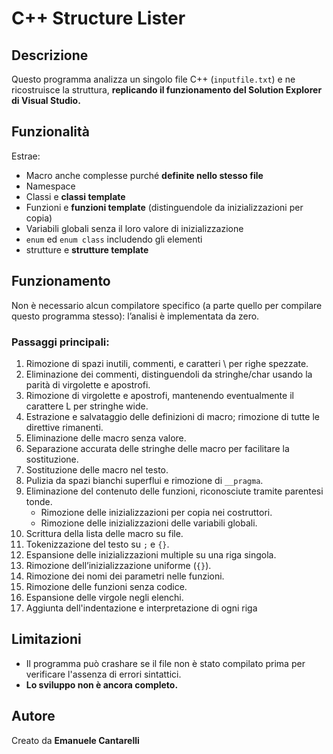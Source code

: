 <h1>C++ Structure Lister</h1>

<h2>Descrizione</h2>

Questo programma analizza un singolo file C++ (`inputfile.txt`) e ne ricostruisce la struttura,
**replicando il funzionamento del Solution Explorer di Visual Studio.**

<h2>Funzionalità</h2>

Estrae:
+ Macro anche complesse purché **definite nello stesso file**
+ Namespace
+ Classi e **classi template**
+ Funzioni e **funzioni template** (distinguendole da inizializzazioni per copia)
+ Variabili globali senza il loro valore di inizializzazione
+ `enum` ed `enum class` includendo gli elementi
+ strutture e **strutture template**

<h2>Funzionamento</h2>

Non è necessario alcun compilatore specifico (a parte quello per compilare questo programma stesso): l’analisi è implementata da zero.

<h3>Passaggi principali:</h3>

1) Rimozione di spazi inutili, commenti, e caratteri \ per righe spezzate.
2) Eliminazione dei commenti, distinguendoli da stringhe/char usando la parità di virgolette e apostrofi.
3) Rimozione di virgolette e apostrofi, mantenendo eventualmente il carattere L per stringhe wide.
4) Estrazione e salvataggio delle definizioni di macro; rimozione di tutte le direttive rimanenti.
5) Eliminazione delle macro senza valore.
6) Separazione accurata delle stringhe delle macro per facilitare la sostituzione.
7) Sostituzione delle macro nel testo.
8) Pulizia da spazi bianchi superflui e rimozione di `__pragma`.
9) Eliminazione del contenuto delle funzioni, riconosciute tramite parentesi tonde.
    + Rimozione delle inizializzazioni per copia nei costruttori.
    + Rimozione delle inizializzazioni delle variabili globali.
10) Scrittura della lista delle macro su file.
11) Tokenizzazione del testo su `;` e `{}`.
12) Espansione delle inizializzazioni multiple su una riga singola.
13) Rimozione dell’inizializzazione uniforme (`{}`).
14) Rimozione dei nomi dei parametri nelle funzioni.
15) Rimozione delle funzioni senza codice.
16) Espansione delle virgole negli elenchi.
17) Aggiunta dell'indentazione e interpretazione di ogni riga

<h2>Limitazioni</h2>

+ Il programma può crashare se il file non è stato compilato prima per verificare l'assenza di errori sintattici.
+ **Lo sviluppo non è ancora completo.**

<h2>Autore</h2>

Creato da **Emanuele Cantarelli**
